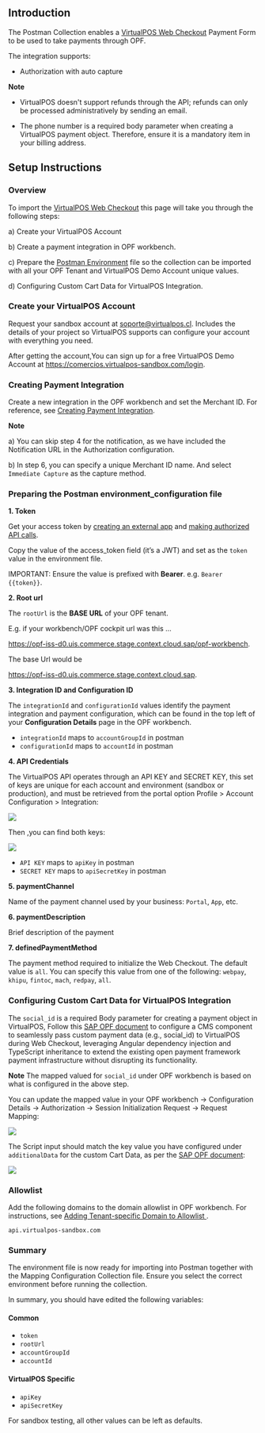 ## Introduction

The Postman Collection enables a [VirtualPOS Web Checkout](https://virtualpos.readme.io/reference/introducción) Payment Form to be used to take payments through OPF. 

The integration supports:

* Authorization with auto capture

**Note**

* VirtualPOS doesn't support refunds through the API; refunds can only be processed administratively by sending an email.

* The phone number is a required body parameter when creating a VirtualPOS payment object. Therefore, ensure it is a mandatory item in your billing address.



## Setup Instructions

### Overview
To import the [VirtualPOS Web Checkout](mapping_configuration.json) this page will take you through the following steps:

a) Create your VirtualPOS Account

b) Create a payment integration in OPF workbench.

c) Prepare the [Postman Environment](environment_configuration.json) file so the collection can be imported with all your OPF Tenant and VirtualPOS Demo Account unique values. 

d) Configuring Custom Cart Data for VirtualPOS Integration.

### Create your VirtualPOS Account

Request your sandbox account at soporte@virtualpos.cl. Includes the details of your project so VirtualPOS supports can configure your account with everything you need.

After getting the account,You can sign up for a free VirtualPOS Demo Account at https://comercios.virtualpos-sandbox.com/login.



### Creating Payment Integration
Create a new integration in the OPF workbench and set the Merchant ID. For reference, see [Creating Payment Integration](https://help.sap.com/docs/OPEN_PAYMENT_FRAMEWORK/3580ff1b17144b8780c055bbb7c2bed3/20a64f954df1425391757759011e7e6b.html).

**Note**

a) You can skip step 4 for the notification, as we have included the Notification URL in the Authorization configuration.

b) In step 6, you can specify a unique Merchant ID name. And select ``Immediate Capture`` as the capture method.


### Preparing the Postman environment_configuration file

**1. Token**

Get your access token by [creating an external app](https://help.sap.com/docs/OPEN_PAYMENT_FRAMEWORK/8ccca5bb539a49258e924b467ee4e1c2/d927d21974fe4b368e063f72733bf0fe.html) and [making authorized API calls](https://help.sap.com/docs/OPEN_PAYMENT_FRAMEWORK/8ccca5bb539a49258e924b467ee4e1c2/40c792e66e2942209dc853a43533d78d.html).

Copy the value of the access_token field (it’s a JWT) and set as the ``token`` value in the environment file.

IMPORTANT: Ensure the value is prefixed with **Bearer**. e.g. ``Bearer {{token}}``.

**2. Root url**

The ``rootUrl`` is the **BASE URL** of your OPF tenant.

E.g. if your workbench/OPF cockpit url was this …

<https://opf-iss-d0.uis.commerce.stage.context.cloud.sap/opf-workbench>.

The base Url would be

https://opf-iss-d0.uis.commerce.stage.context.cloud.sap.


**3. Integration ID and Configuration ID**

The ``integrationId`` and ``configurationId`` values identify the payment integration and payment configuration, which can be found in the top left of your **Configuration Details** page in the OPF workbench.

* ``integrationId`` maps to ``accountGroupId`` in postman
* ``configurationId`` maps to ``accountId`` in postman

**4. API Credentials**

The VirtualPOS API operates through an API KEY and SECRET KEY, this set of keys are unique for each account and environment (sandbox or production),
and must be retrieved from the portal option Profile > Account Configuration > Integration:

![](images/APIKeys_1.png)

Then ,you can find both keys:

![](images/APIKeys_2.png)

* ``API KEY`` maps to ``apiKey`` in postman
* ``SECRET KEY`` maps to ``apiSecretKey`` in postman

**5. paymentChannel**

Name of the payment channel used by your business: ``Portal``, ``App``, etc.

**6. paymentDescription**

Brief description of the payment

**7. definedPaymentMethod**

The payment method required to initialize the Web Checkout. The default value is ``all``. 
You can specify this value from one of the following: ``webpay``, ``khipu``, ``fintoc``, ``mach``, ``redpay``, ``all``.



### Configuring Custom Cart Data for VirtualPOS Integration

The ``social_id`` is a required Body parameter for creating a payment object in VirtualPOS, Follow this [SAP OPF document](https://help.sap.com/docs/OPEN_PAYMENT_FRAMEWORK/8ccca5bb539a49258e924b467ee4e1c2/f49f89c6348742f997858cca1dcf9aa1.html) 
to configure a CMS component to seamlessly pass custom payment data (e.g., social_id) to VirtualPOS during Web Checkout, leveraging Angular dependency injection and TypeScript inheritance to extend the existing open payment framework payment infrastructure without disrupting its functionality.

**Note**
The mapped valued for ``social_id`` under OPF workbench is based on what is configured in the above step.

You can update the mapped value in your OPF workbench -> Configuration Details -> Authorization -> Session Initialization Request -> Request Mapping:

![](images/mapped_social_id.png)

The Script input should match the key value you have configured under ``additionalData`` for the custom Cart Data, as per the  [SAP OPF document](https://help.sap.com/docs/OPEN_PAYMENT_FRAMEWORK/8ccca5bb539a49258e924b467ee4e1c2/f49f89c6348742f997858cca1dcf9aa1.html):

![](images/custom_cart_data.png)


### Allowlist
Add the following domains to the domain allowlist in OPF workbench. For instructions, see [Adding Tenant-specific Domain to Allowlist
](https://help.sap.com/docs/OPEN_PAYMENT_FRAMEWORK/3580ff1b17144b8780c055bbb7c2bed3/a6836485b4494cfaad4033b4ee7a9c64.html).

``api.virtualpos-sandbox.com``


### Summary

The environment file is now ready for importing into Postman together with the Mapping Configuration Collection file. Ensure you select the correct environment before running the collection.

In summary, you should have edited the following variables: 

#### Common
- ``token``
- ``rootUrl``
- ``accountGroupId``
- ``accountId``

#### VirtualPOS Specific
- ``apiKey``
- ``apiSecretKey``
  
For sandbox testing, all other values can be left as defaults.  

